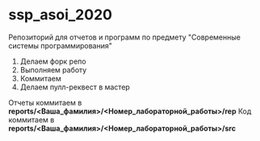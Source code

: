 # ssp_asoi_2020

Репозиторий для отчетов и программ по предмету "Современные системы программирования"

1. Делаем форк репо
1. Выполняем работу
1. Коммитаем
1. Делаем пулл-реквест в мастер

Отчеты коммитаем в **reports/<Ваша_фамилия>/<Номер_лабораторной_работы>/rep**
Код коммитаем в **reports/<Ваша_фамилия>/<Номер_лабораторной_работы>/src**



